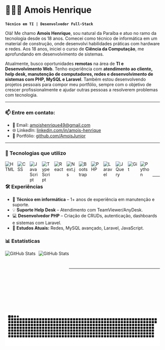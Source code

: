 # 👨🏻‍💻 Amois Henrique

**`Técnico em TI | Desenvolvedor Full-Stack`**

Olá! Me chamo **Amois Henrique**, sou natural da Paraíba e atuo no ramo da tecnologia desde os 18 anos. Comecei como técnico de informática em um material de construção, onde desenvolvi habilidades práticas com hardware e redes. Aos 18 anos, iniciei o curso de **Ciência da Computação**, me aprofundando em desenvolvimento de sistemas.

Atualmente, busco oportunidades **remotas** na área de **TI e Desenvolvimento Web**. Tenho experiência com **atendimento ao cliente, help desk, manutenção de computadores, redes e desenvolvimento de sistemas com PHP, MySQL e Laravel**. Também estou desenvolvendo projetos pessoais para compor meu portfólio, sempre com o objetivo de crescer profissionalmente e ajudar outras pessoas a resolverem problemas com tecnologia.

---

### 📫 Entre em contato:

- 📧 Email: amoishenrique49@gmail.com
- 🌐 LinkedIn: [linkedin.com/in/amois-henrique](https://www.linkedin.com/in/amois-henrique-10334a233/)
- 📁 Portfólio: [github.com/AmoisJunior](https://github.com/AmoisJunior)

---

### 🚀 Tecnologias que utilizo

<img align="left" alt="HTML" title="HTML" width="30px" style="padding-right: 10px;" src="https://cdn.jsdelivr.net/gh/devicons/devicon@latest/icons/html5/html5-original.svg" />
<img align="left" alt="CSS" title="CSS" width="30px" style="padding-right: 10px;" src="https://cdn.jsdelivr.net/gh/devicons/devicon@latest/icons/css3/css3-original.svg" />
<img align="left" alt="JavaScript" title="JavaScript" width="30px" style="padding-right: 10px;" src="https://cdn.jsdelivr.net/gh/devicons/devicon@latest/icons/javascript/javascript-original.svg" /> 
<img align="left" alt="TypeScript" title="TypeScript" width="30px" style="padding-right: 10px;" src="https://cdn.jsdelivr.net/gh/devicons/devicon@latest/icons/typescript/typescript-original.svg" />
<img align="left" alt="React" title="React" width="30px" style="padding-right: 10px;" src="https://cdn.jsdelivr.net/gh/devicons/devicon@latest/icons/react/react-original.svg" />
<img align="left" alt="Next.js" title="Next.js" width="30px" style="padding-right: 10px;" src="https://cdn.jsdelivr.net/gh/devicons/devicon@latest/icons/nextjs/nextjs-original.svg" /> 
<img align="left" alt="Bootstrap" title="Bootstrap" width="30px" style="padding-right: 10px;" src="https://cdn.jsdelivr.net/gh/devicons/devicon@latest/icons/bootstrap/bootstrap-original.svg" />
<img align="left" alt="PHP" title="PHP" width="30px" style="padding-right: 10px;" src="https://cdn.jsdelivr.net/gh/devicons/devicon@latest/icons/php/php-original.svg" />
<img align="left" alt="Laravel" title="Laravel" width="30px" style="padding-right: 10px;" src="https://cdn.jsdelivr.net/gh/devicons/devicon@latest/icons/laravel/laravel-original.svg" />
<img align="left" alt="JQuery" title="JQuery" width="30px" style="padding-right: 10px;" src="https://cdn.jsdelivr.net/gh/devicons/devicon@latest/icons/jquery/jquery-original.svg" /> 
<img align="left" alt="Git" title="Git" width="30px" style="padding-right: 10px;" src="https://cdn.jsdelivr.net/gh/devicons/devicon@latest/icons/git/git-original.svg" />
<img align="left" alt="Python" title="Python" width="30px" style="padding-right: 10px;" src="https://cdn.jsdelivr.net/gh/devicons/devicon@latest/icons/python/python-original.svg" />

<br/>
<br/>

---

### 🛠️ Experiências

- 💼 **Técnico em informática** – 1+ anos de experiência em manutenção e suporte.
- 💡 **Suporte Help Desk** – Atendimento com TeamViewer/AnyDesk.
- 💻 **Desenvolvedor PHP** – Criação de CRUDs, autenticação, dashboards e sistemas com Laravel.
- 🧠 **Estudos Atuais:** Redes, MySQL avançado, Laravel, JavaScript.

### 📊 Estatísticas 

<p> 
  <img align="left" alt="GitHub Stats" height="200" style="padding-right: 10px;" src="https://github-readme-stats.vercel.app/api?username=AmoisJuninor&show_icons=true&theme=tokyonight&include_all_commits=true&locale=pt-br" />
  <img align="left" alt="GitHub Stats" height="200" src="https://github-readme-stats.vercel.app/api/top-langs/?username=AmoisJunior&theme=tokyonight&layout=compact&custom_title=Tecnologias&langs_count=9" /> 
</p>
<br/>
<br/>


###

---


<div align=center>
  
  <img src="https://raw.githubusercontent.com/AmoisJunior/AmoisJunior/output/snake.svg" alt="Snake animation" />
  
</div>

